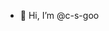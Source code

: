 - 👋 Hi, I’m @c-s-goo


<!---
c-s-goo/c-s-goo is a ✨ special ✨ repository because its `README.md` (this file) appears on your GitHub profile.
You can click the Preview link to take a look at your changes.
--->
